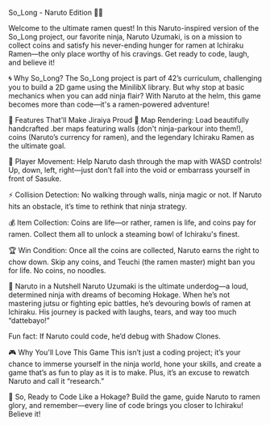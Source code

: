 So_Long - Naruto Edition 🍜🌀

Welcome to the ultimate ramen quest! In this Naruto-inspired version of the So_Long project, our favorite ninja, Naruto Uzumaki, is on a mission to collect coins and satisfy his never-ending hunger for ramen at Ichiraku Ramen—the only place worthy of his cravings. Get ready to code, laugh, and believe it!

🌀 Why So_Long?
The So_Long project is part of 42’s curriculum, challenging you to build a 2D game using the MinilibX library. But why stop at basic mechanics when you can add ninja flair? With Naruto at the helm, this game becomes more than code—it's a ramen-powered adventure!

🍥 Features That'll Make Jiraiya Proud
🍜 Map Rendering:
Load beautifully handcrafted .ber maps featuring walls (don't ninja-parkour into them!), coins (Naruto’s currency for ramen), and the legendary Ichiraku Ramen as the ultimate goal.

💨 Player Movement:
Help Naruto dash through the map with WASD controls! Up, down, left, right—just don’t fall into the void or embarrass yourself in front of Sasuke.

⚡ Collision Detection:
No walking through walls, ninja magic or not. If Naruto hits an obstacle, it’s time to rethink that ninja strategy.

💰 Item Collection:
Coins are life—or rather, ramen is life, and coins pay for ramen. Collect them all to unlock a steaming bowl of Ichiraku's finest.

🏆 Win Condition:
Once all the coins are collected, Naruto earns the right to chow down. Skip any coins, and Teuchi (the ramen master) might ban you for life. No coins, no noodles.

🍥 Naruto in a Nutshell
Naruto Uzumaki is the ultimate underdog—a loud, determined ninja with dreams of becoming Hokage. When he’s not mastering jutsu or fighting epic battles, he’s devouring bowls of ramen at Ichiraku. His journey is packed with laughs, tears, and way too much “dattebayo!”

Fun fact: If Naruto could code, he’d debug with Shadow Clones.

🎮 Why You'll Love This Game
This isn’t just a coding project; it’s your chance to immerse yourself in the ninja world, hone your skills, and create a game that’s as fun to play as it is to make. Plus, it’s an excuse to rewatch Naruto and call it “research.”

🍜 So, Ready to Code Like a Hokage?
Build the game, guide Naruto to ramen glory, and remember—every line of code brings you closer to Ichiraku! Believe it!
